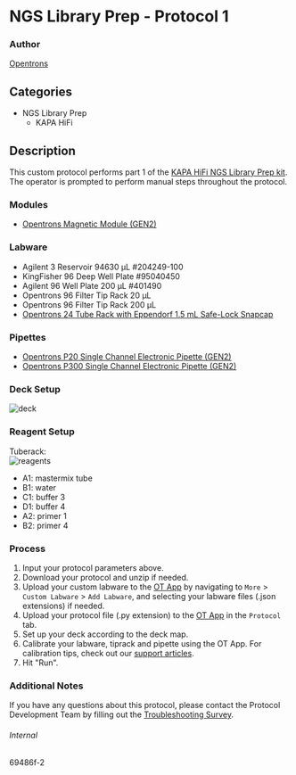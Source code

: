# NGS Library Prep - Protocol 1


### Author
[Opentrons](https://opentrons.com/)


## Categories
* NGS Library Prep
	* KAPA HiFi


## Description

This custom protocol performs part 1 of the [KAPA HiFi NGS Library Prep kit](https://sequencing.roche.com/en/products-solutions/products/sample-preparation/library-amplification/kapa-hifi-kits.html). The operator is prompted to perform manual steps throughout the protocol.

### Modules
* [Opentrons Magnetic Module (GEN2)](https://shop.opentrons.com/magnetic-module-gen2/)


### Labware
* Agilent 3 Reservoir 94630 µL #204249-100
* KingFisher 96 Deep Well Plate #95040450
* Agilent 96 Well Plate 200 µL #401490
* Opentrons 96 Filter Tip Rack 20 µL
* Opentrons 96 Filter Tip Rack 200 µL
* [Opentrons 24 Tube Rack with Eppendorf 1.5 mL Safe-Lock Snapcap](https://shop.opentrons.com/collections/opentrons-tips/products/tube-rack-set-1)


### Pipettes
* [Opentrons P20 Single Channel Electronic Pipette (GEN2)](https://shop.opentrons.com/single-channel-electronic-pipette-p20/)
* [Opentrons P300 Single Channel Electronic Pipette (GEN2)](https://shop.opentrons.com/single-channel-electronic-pipette-p20/)


### Deck Setup
![deck](https://opentrons-protocol-library-website.s3.amazonaws.com/custom-README-images/69486f-2/deck.png)


### Reagent Setup
Tuberack:  
![reagents](https://opentrons-protocol-library-website.s3.amazonaws.com/custom-README-images/69486f-2/reagents.png)  
* A1: mastermix tube
* B1: water
* C1: buffer 3
* D1: buffer 4
* A2: primer 1
* B2: primer 4


### Process
1. Input your protocol parameters above.
2. Download your protocol and unzip if needed.
3. Upload your custom labware to the [OT App](https://opentrons.com/ot-app) by navigating to `More` > `Custom Labware` > `Add Labware`, and selecting your labware files (.json extensions) if needed.
4. Upload your protocol file (.py extension) to the [OT App](https://opentrons.com/ot-app) in the `Protocol` tab.
5. Set up your deck according to the deck map.
6. Calibrate your labware, tiprack and pipette using the OT App. For calibration tips, check out our [support articles](https://support.opentrons.com/en/collections/1559720-guide-for-getting-started-with-the-ot-2).
7. Hit "Run".


### Additional Notes
If you have any questions about this protocol, please contact the Protocol Development Team by filling out the [Troubleshooting Survey](https://protocol-troubleshooting.paperform.co/).


###### Internal
69486f-2
